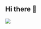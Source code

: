 ## Hi there 👋

<img src="https://img.shields.io/badge/react-61DAFB?style=for-the-badge&logo=react&logoColor=fff"/>
